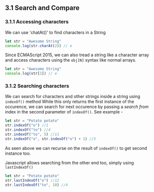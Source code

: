 ## 3.1 Search and Compare

### 3.1.1 Accessing characters

We can use 'chatAt()' to find characters in a String

```js
let str = "Awesome String"
console.log(str.charAt(2)) // e
```

Since ECMAScript 2015, we can also tread a string like a character array and
access characters using the `obj[N]` syntax like normal arrays.

```js
let str = "Awesome String"
console.log(str[2]) // e
```

### 3.1.2 Searching characters

We can search for characters and other strings inside a string using `indexOf()` method
While this only returns the first instance of the occurence, we can search for next occurence
by passing a _search from_ index in the second parameter of `indexOf()`. See example -

```js
let str = "Potato potato"
str.indexOf("o") //1
str.indexOf("to") //4
str.indexOf("to", 5) //11
str.indexOf("o", str.indexOf("o") + 1) //5
```

As seen above we can recurse on the result of `indexOf()` to get second instance too.

Javascript allows searching from the other end too, simply using `lastIndexOf()`

```js
let str = "Potato potato"
str.lastIndexOf("o") //12
str.lastIndexOf("to", 10) //4
```
